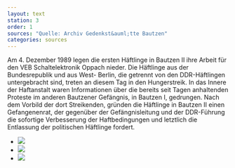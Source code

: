 ```yaml
---
layout: text
station: 3
order: 1
sources: "Quelle: Archiv Gedenkst&auml;tte Bautzen"
categories: sources
---
```

Am 4. Dezember 1989 legen die ersten H&auml;ftlinge in Bautzen II ihre Arbeit f&uuml;r den VEB Schaltelektronik Oppach nieder. Die H&auml;ftlinge aus der Bundesrepublik und aus West- Berlin, die getrennt von den DDR-H&auml;ftlingen untergebracht sind, treten an diesem Tag in den Hungerstreik. In das Innere der Haftanstalt waren Informationen &uuml;ber die bereits seit Tagen anhaltenden Proteste im anderen Bautzener Gef&auml;ngnis, in Bautzen I, gedrungen. Nach dem Vorbild der dort Streikenden, gr&uuml;nden die H&auml;ftlinge in Bautzen II einen Gefangenenrat, der gegen&uuml;ber der Gef&auml;ngnisleitung und der DDR-F&uuml;hrung die sofortige Verbesserung der Haftbedingungen und letztlich die Entlassung der politischen H&auml;ftlinge fordert.

<ul class="carousel">
	<li><a href="{{ site.gallerypath }}/3_B_Haeftlingstreik_Quelle_AnDenLeiter_4-12-1989.jpg" data-lightbox="image-1"><img src="{{ site.gallerypath }}/3_B_Haeftlingstreik_Quelle_AnDenLeiter_4-12-1989.jpg"></a></li>
	<li><a href="{{ site.gallerypath }}/3_B_Haeftlingstreik_Quelle_Forderungen_4-12-1989.jpg" data-lightbox="image-2"><img src="{{ site.gallerypath }}/3_B_Haeftlingstreik_Quelle_Forderungen_4-12-1989.jpg"></a></li>
	<li><a href="{{ site.gallerypath }}/3_B_Haeftlingstreik_Quelle_Sofortmassnahmen_4-12-1989.jpg" data-lightbox="image-3"><img src="{{ site.gallerypath }}/3_B_Haeftlingstreik_Quelle_Sofortmassnahmen_4-12-1989.jpg"></a></li>
</ul>